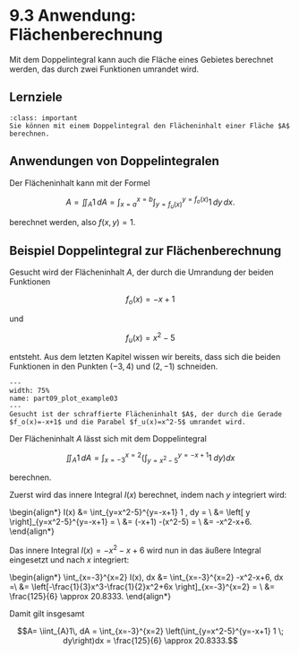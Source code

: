# 9.3 Anwendung: Flächenberechnung

Mit dem Doppelintegral kann auch die Fläche eines Gebietes berechnet werden, das
durch zwei Funktionen umrandet wird.

## Lernziele

```{admonition} Lernziele
:class: important
Sie können mit einem Doppelintegral den Flächeninhalt einer Fläche $A$ berechnen.
```

## Anwendungen von Doppelintegralen

Der Flächeninhalt kann mit der Formel

$$A = \iint_{A} 1 \, dA = \int_{x=a}^{x=b} \int_{y=f_u(x)}^{y=f_o(x)} 1 \, dy \,
dx.$$ 

berechnet werden, also $f(x,y)=1$.

## Beispiel Doppelintegral zur Flächenberechnung

Gesucht wird der Flächeninhalt $A$, der durch die Umrandung der beiden Funktionen 

$$f_o(x) = -x + 1$$

und

$$f_u(x) = x^2 - 5$$

entsteht. Aus dem letzten Kapitel wissen wir bereits, dass sich die beiden
Funktionen in den Punkten $(-3,4)$ und $(2,-1)$ schneiden.

```{figure} pics/part09_plot_example02.svg
---
width: 75%
name: part09_plot_example03
---
Gesucht ist der schraffierte Flächeninhalt $A$, der durch die Gerade $f_o(x)=-x+1$ und die Parabel $f_u(x)=x^2-5$ umrandet wird.
```

Der Flächeninhalt $A$ lässt sich mit dem Doppelintegral

$$\iint_{A} 1 \, dA = \int_{x=-3}^{x=2} \left(\int_{y=x^2-5}^{y=-x+1}
1 \; dy\right)dx$$

berechnen.

Zuerst wird das innere Integral $I(x)$ berechnet, indem nach $y$ integriert wird:

\begin{align*}
I(x) &= \int_{y=x^2-5}^{y=-x+1} 1 \, dy = \\
     &= \left[ y \right]_{y=x^2-5}^{y=-x+1} = \\
     &= (-x+1) -(x^2-5) = \\
     &= -x^2-x+6.
\end{align*} 

Das innere Integral $I(x) = -x^2-x+6$ wird nun in das äußere Integral eingesetzt
und nach $x$ integriert:

\begin{align*}
\int_{x=-3}^{x=2} I(x)\, dx &= \int_{x=-3}^{x=2}  -x^2-x+6\, dx =\\
&= \left[-\frac{1}{3}x^3-\frac{1}{2}x^2+6x \right]_{x=-3}^{x=2} = \\
&= \frac{125}{6} \approx 20.8333.
\end{align*}

Damit gilt insgesamt

$$A= \iint_{A}1\, dA = \int_{x=-3}^{x=2} \left(\int_{y=x^2-5}^{y=-x+1}
1 \; dy\right)dx = \frac{125}{6} \approx 20.8333.$$
